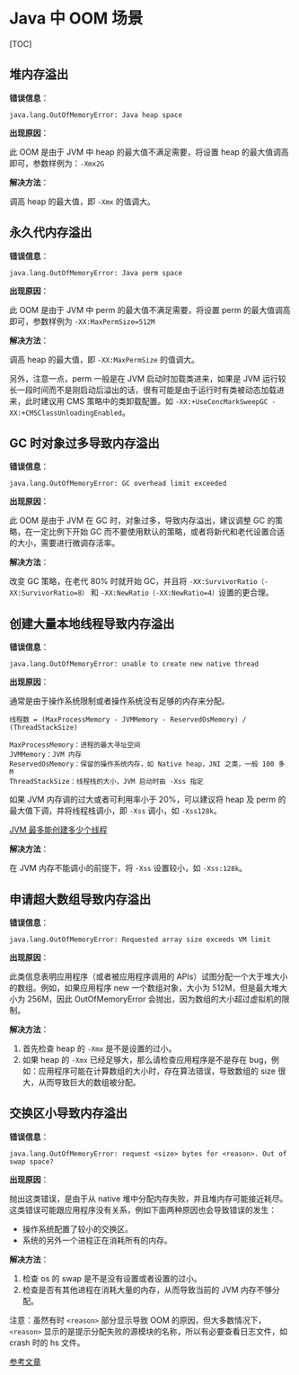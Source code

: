 # Java 中 OOM 场景

[TOC]

## 堆内存溢出

**错误信息**：

```
java.lang.OutOfMemoryError: Java heap space
```

**出现原因**：

此 OOM 是由于 JVM 中 heap 的最大值不满足需要，将设置 heap 的最大值调高即可，参数样例为：`-Xmx2G`

**解决方法**：

调高 heap 的最大值，即 `-Xmx` 的值调大。

## 永久代内存溢出

**错误信息**：

```
java.lang.OutOfMemoryError: Java perm space
```

**出现原因**：

此 OOM 是由于 JVM 中 perm 的最大值不满足需要，将设置 perm 的最大值调高即可，参数样例为 `-XX:MaxPermSize=512M`

**解决方法**：

调高 heap 的最大值，即 `-XX:MaxPermSize` 的值调大。

另外，注意一点，perm 一般是在 JVM 启动时加载类进来，如果是 JVM 运行较长一段时间而不是刚启动后溢出的话，很有可能是由于运行时有类被动态加载进来，此时建议用 CMS 策略中的类卸载配置。如 `-XX:+UseConcMarkSweepGC -XX:+CMSClassUnloadingEnabled`。

## GC 时对象过多导致内存溢出

**错误信息**：

```
java.lang.OutOfMemoryError: GC overhead limit exceeded
```

**出现原因**：

此 OOM 是由于 JVM 在 GC 时，对象过多，导致内存溢出，建议调整 GC 的策略，在一定比例下开始 GC 而不要使用默认的策略，或者将新代和老代设置合适的大小，需要进行微调存活率。

**解决方法**：

改变 GC 策略，在老代 80% 时就开始 GC，并且将 `-XX:SurvivorRatio（-XX:SurvivorRatio=8）` 和 `-XX:NewRatio（-XX:NewRatio=4）`设置的更合理。

## 创建大量本地线程导致内存溢出

**错误信息**：

```
java.lang.OutOfMemoryError: unable to create new native thread
```

**出现原因**：

通常是由于操作系统限制或者操作系统没有足够的内存来分配。

```
线程数 = (MaxProcessMemory - JVMMemory - ReservedOsMemory) / (ThreadStackSize)

MaxProcessMemory：进程的最大寻址空间
JVMMemory：JVM 内存
ReservedOsMemory：保留的操作系统内存，如 Native heap，JNI 之类，一般 100 多 M
ThreadStackSize：线程栈的大小，JVM 启动时由 -Xss 指定
```

如果 JVM 内存调的过大或者可利用率小于 20%，可以建议将 heap 及 perm 的最大值下调，并将线程栈调小，即 `-Xss` 调小，如 `-Xss128k`。

[JVM 最多能创建多少个线程](https://www.cnblogs.com/firstdream/p/7802290.html)

**解决方法**：

在 JVM 内存不能调小的前提下，将 `-Xss` 设置较小，如 `-Xss:128k`。

## 申请超大数组导致内存溢出

**错误信息**：

```
java.lang.OutOfMemoryError: Requested array size exceeds VM limit
```

**出现原因**：

此类信息表明应用程序（或者被应用程序调用的 APIs）试图分配一个大于堆大小的数组。例如，如果应用程序 new 一个数组对象，大小为 512M，但是最大堆大小为 256M，因此 OutOfMemoryError 会抛出，因为数组的大小超过虚拟机的限制。

**解决方法**：

1. 首先检查 heap 的 `-Xmx` 是不是设置的过小。
2. 如果 heap 的 `-Xmx` 已经足够大，那么请检查应用程序是不是存在 bug，例如：应用程序可能在计算数组的大小时，存在算法错误，导致数组的 size 很大，从而导致巨大的数组被分配。

## 交换区小导致内存溢出

**错误信息**：

```
java.lang.OutOfMemoryError: request <size> bytes for <reason>. Out of swap space?
```

**出现原因**：

抛出这类错误，是由于从 native 堆中分配内存失败，并且堆内存可能接近耗尽。这类错误可能跟应用程序没有关系，例如下面两种原因也会导致错误的发生：

- 操作系统配置了较小的交换区。
- 系统的另外一个进程正在消耗所有的内存。

**解决方法**：

1. 检查 os 的 swap 是不是没有设置或者设置的过小。
2. 检查是否有其他进程在消耗大量的内存，从而导致当前的 JVM 内存不够分配。

注意：虽然有时 `<reason>` 部分显示导致 OOM 的原因，但大多数情况下，`<reason>` 显示的是提示分配失败的源模块的名称，所以有必要查看日志文件，如 crash 时的 hs 文件。

[参考文章](https://www.cnblogs.com/robertsun/p/4183270.html)